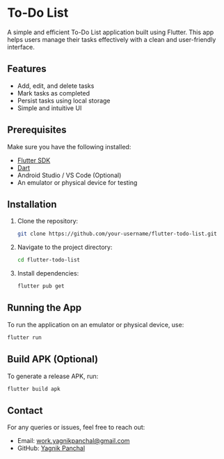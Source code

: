 # To-Do List

A simple and efficient To-Do List application built using Flutter. This app helps users manage their tasks effectively with a clean and user-friendly interface.

## Features
- Add, edit, and delete tasks
- Mark tasks as completed
- Persist tasks using local storage
- Simple and intuitive UI

## Prerequisites
Make sure you have the following installed:
- [Flutter SDK](https://flutter.dev/docs/get-started/install)
- [Dart](https://dart.dev/get-dart)
- Android Studio / VS Code (Optional)
- An emulator or physical device for testing

## Installation
1. Clone the repository:
   ```sh
   git clone https://github.com/your-username/flutter-todo-list.git
   ```
2. Navigate to the project directory:
   ```sh
   cd flutter-todo-list
   ```
3. Install dependencies:
   ```sh
   flutter pub get
   ```

## Running the App
To run the application on an emulator or physical device, use:
```sh
flutter run
```

## Build APK (Optional)
To generate a release APK, run:
```sh
flutter build apk
```


## Contact
For any queries or issues, feel free to reach out:
- Email: work.yagnikpanchal@gmail.com
- GitHub: [Yagnik Panchal](https://github.com/yagnik2411/)


